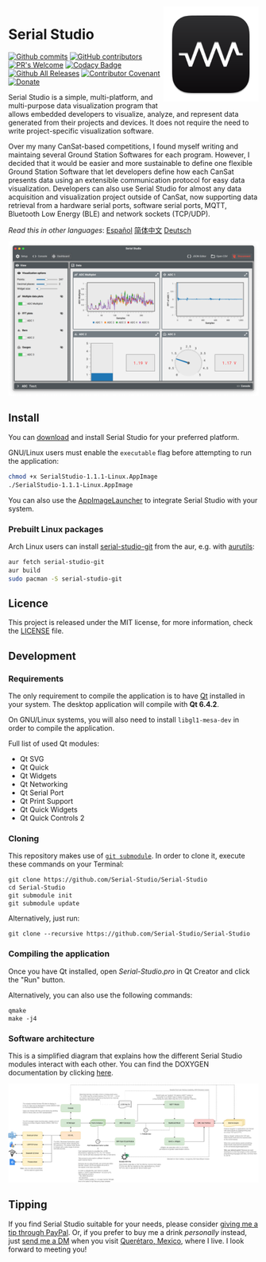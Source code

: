<a href="#">
    <img width="192px" height="192px" src="doc/icon.svg" align="right" />
</a>

# Serial Studio

[![Github commits](https://img.shields.io/github/last-commit/Serial-Studio/Serial-Studio)](https://github.com/Serial-Studio/Serial-Studio/commits/master)
[![GitHub contributors](https://img.shields.io/github/contributors/Serial-Studio/Serial-Studio)](https://github.com/Serial-Studio/Serial-Studio/graphs/contributors)
[![PR's Welcome](https://img.shields.io/badge/PRs-welcome-brightgreen.svg?style=flat)](https://github.com/Serial-Studio/Serial-Studio/pull/new)
[![Codacy Badge](https://app.codacy.com/project/badge/Grade/4b6f3ce14a684704980fea31d8c1632e)](https://www.codacy.com/gh/Serial-Studio/Serial-Studio/dashboard?utm_source=github.com&amp;utm_medium=referral&amp;utm_content=Serial-Studio/Serial-Studio&amp;utm_campaign=Badge_Grade)
[![Github All Releases](https://img.shields.io/github/downloads/Serial-Studio/Serial-Studio/total.svg)](https://github.com/Serial-Studio/Serial-Studio/releases/)
[![Contributor Covenant](https://img.shields.io/badge/Contributor%20Covenant-v1.4%20adopted-ff69b4.svg)](CODE_OF_CONDUCT.md)
[![Donate](https://img.shields.io/badge/Donate-PayPal-green.svg)](https://www.paypal.com/donate?hosted_button_id=XN68J47QJKYDE)

Serial Studio is a simple, multi-platform, and multi-purpose data visualization program that allows embedded developers to visualize, analyze, and represent data generated from their projects and devices. It does not require the need to write project-specific visualization software.

Over my many CanSat-based competitions, I found myself writing and maintaing several Ground Station Softwares for each program. However, I decided that it would be easier and more sustainable to define one flexible Ground Station Software that let developers define how each CanSat presents data using an extensible communication protocol for easy data visualization. Developers can also use Serial Studio for almost any data acquisition and visualization project outside of CanSat, now supporting data retrieval from a hardware serial ports, software serial ports, MQTT, Bluetooth Low Energy (BLE) and network sockets (TCP/UDP).

*Read this in other languages*: [Español](doc/README_ES.md) [简体中文](doc/README_ZH.md) [Deutsch](doc/README_DE.md)

![Software usage](doc/mockup.png)

## Install

You can [download](https://github.com/Serial-Studio/Serial-Studio/releases/latest) and install Serial Studio for your preferred platform.

GNU/Linux users must enable the `executable` flag before attempting to run the application:

```bash
chmod +x SerialStudio-1.1.1-Linux.AppImage
./SerialStudio-1.1.1-Linux.AppImage
```

You can also use the [AppImageLauncher](https://github.com/TheAssassin/AppImageLauncher/) to integrate Serial Studio with your system.

### Prebuilt Linux packages

Arch Linux users can install [serial-studio-git](https://aur.archlinux.org/packages/serial-studio-git/) from the aur, e.g. with [aurutils](https://aur.archlinux.org/packages/aurutils/):

```bash
aur fetch serial-studio-git
aur build
sudo pacman -S serial-studio-git
```

## Licence

This project is released under the MIT license, for more information, check the [LICENSE](LICENSE.md) file.

## Development

### Requirements

The only requirement to compile the application is to have [Qt](http://www.qt.io/download-open-source/) installed in your system. The desktop application will compile with **Qt 6.4.2**.

On GNU/Linux systems, you will also need to install `libgl1-mesa-dev` in order to compile the application.

Full list of used Qt modules:

- Qt SVG
- Qt Quick
- Qt Widgets
- Qt Networking
- Qt Serial Port
- Qt Print Support
- Qt Quick Widgets
- Qt Quick Controls 2

### Cloning

This repository makes use of [`git submodule`](https://git-scm.com/book/en/v2/Git-Tools-Submodules). In order to clone it, execute these commands on your Terminal:

	git clone https://github.com/Serial-Studio/Serial-Studio
	cd Serial-Studio
	git submodule init
	git submodule update

Alternatively, just run:

	git clone --recursive https://github.com/Serial-Studio/Serial-Studio

### Compiling the application

Once you have Qt installed, open *Serial-Studio.pro* in Qt Creator and click the "Run" button.

Alternatively, you can also use the following commands:

	qmake
	make -j4
	
### Software architecture

This is a simplified diagram that explains how the different Serial Studio modules interact with each other. You can find the DOXYGEN documentation by clicking [here](https://serial-studio.github.io/hackers/).

![Architecture](doc/architecture/architecture.png)
	
## Tipping

If you find Serial Studio suitable for your needs, please consider [giving me a tip through PayPal](https://www.paypal.com/donate?hosted_button_id=XN68J47QJKYDE). Or, if you prefer to buy me a drink *personally* instead, just [send me a DM](https://instagram.com/aspatru) when you visit [Querétaro, Mexico](https://en.wikipedia.org/wiki/Querétaro), where I live. I look forward to meeting you!


